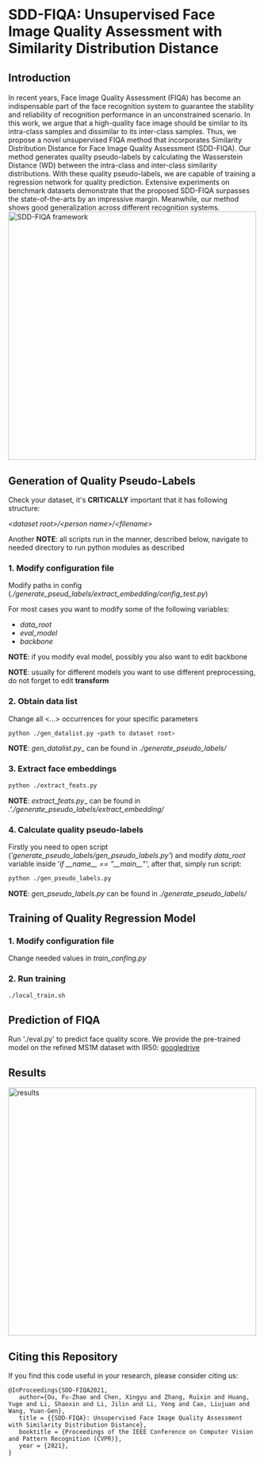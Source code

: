 # SDD-FIQA: Unsupervised Face Image Quality Assessment with Similarity Distribution Distance

## Introduction
####
In recent years, Face Image Quality Assessment (FIQA) has become an indispensable part of the face recognition system to guarantee the stability and reliability of recognition performance in an unconstrained scenario. In this work, we argue that a high-quality face image should be similar to its intra-class samples and dissimilar to its inter-class samples. Thus, we propose a novel unsupervised FIQA method that incorporates Similarity Distribution Distance for Face Image Quality Assessment (SDD-FIQA). Our method generates quality pseudo-labels by calculating the Wasserstein Distance (WD) between the intra-class and inter-class similarity distributions. With these quality pseudo-labels, we are capable of training a regression network for quality prediction. Extensive experiments on benchmark datasets demonstrate that the proposed SDD-FIQA surpasses the state-of-the-arts by an impressive margin. Meanwhile, our method shows good generalization across different recognition systems.
<img src="docs/framework.png" title="SDD-FIQA framework" width="500" />


## Generation of Quality Pseudo-Labels

Check your dataset, it's **CRITICALLY** important that it has following structure:

_\<dataset root\>/\<person name\>/\<filename\>_

Another **NOTE**: all scripts run in the manner, described below, navigate to needed directory to run python modules as described

### 1. Modify configuration file
Modify paths in config (_./generate\_pseud\_labels/extract\_embedding/config\_test.py_)

For most cases you want to modify some of the following variables:
   * _data\_root_
   * _eval\_model_
   * _backbone_

**NOTE**: if you modify eval model, possibly you also want to edit backbone

**NOTE**: usually for different models you want to use different preprocessing, do not forget to edit __transform__

### 2. Obtain data list
Change all \<...\> occurrences for your specific parameters

```bash
python ./gen_datalist.py <path to dataset root>
```

**NOTE**: _gen\_datalist.py__ can be found in _./generate\_pseudo\_labels/_

### 3. Extract face embeddings

```bash
python ./extract_feats.py
```

**NOTE**: _extract\_feats.py__ can be found in _.'./generate\_pseudo\_labels/extract\_embedding/_

### 4. Calculate quality pseudo-labels
Firstly you need to open script (_'generate_pseudo_labels/gen_pseudo_labels.py'_) and modify _data_root_ variable inside '_if \_\_name\_\_ == "\_\_main\_\__"', after that, simply run script:

```bash
python ./gen_pseudo_labels.py
```

**NOTE**: _gen\_pseudo\_labels.py_ can be found in _./generate\_pseudo\_labels/_

## Training of Quality Regression Model

### 1. Modify configuration file

Change needed values in _train\_confing.py_

### 2. Run training

```bash
./local_train.sh
```

## Prediction of FIQA 
Run './eval.py' to predict face quality score.
We provide the pre-trained model on the refined MS1M dataset with IR50: [googledrive](https://drive.google.com/file/d/1AM0iWVfSVWRjCriwZZ3FXiUGbcDzkF25/view?usp=sharing)

## Results
<img src="docs/res.png" title="results" width="500" />

## Citing this Repository
If you find this code useful in your research, please consider citing us:
```
@InProceedings{SDD-FIQA2021,
   author={Ou, Fu-Zhao and Chen, Xingyu and Zhang, Ruixin and Huang, Yuge and Li, Shaoxin and Li, Jilin and Li, Yong and Cao, Liujuan and Wang, Yuan-Gen},
   title = {{SDD-FIQA}: Unsupervised Face Image Quality Assessment with Similarity Distribution Distance},
   booktitle = {Proceedings of the IEEE Conference on Computer Vision and Pattern Recognition (CVPR)},
   year = {2021},
}

```

